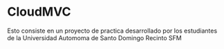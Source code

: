 # CloudMVC
Esto consiste en un proyecto de practica desarrollado
por los estudiantes de la Universidad Automoma de
Santo Domingo Recinto SFM
